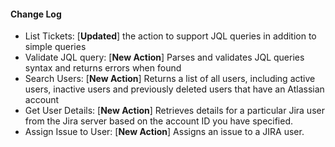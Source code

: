 #### Change Log
- List Tickets: [**Updated**] the action to support JQL queries in addition to simple queries
- Validate JQL query: [**New Action**] Parses and validates JQL queries syntax and returns errors when found
- Search Users: [**New Action**] Returns a list of all users, including active users, inactive users and previously deleted users that have an Atlassian account
- Get User Details: [**New Action**] Retrieves details for a particular Jira user from the Jira server based on the account ID you have specified.
- Assign Issue to User: [**New Action**] Assigns an issue to a JIRA user.